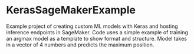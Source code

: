 # KerasSageMakerExample
Example project of creating custom ML models with Keras and hosting inference endpoints in SageMaker. Code uses a simple example of training an argmax model as a template to show format and structure. Model takes in a vector of 4 numbers and predicts the maximum position.
